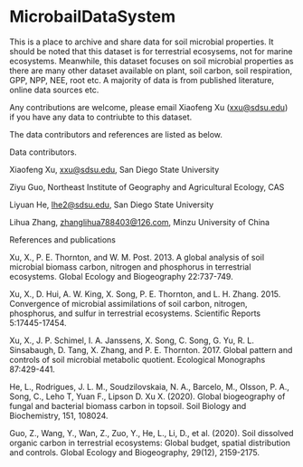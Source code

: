 # MicrobailDataSystem
This is a place to archive and share data for soil microbial properties. It should be noted that this dataset is for terrestrial ecosysems, not for marine ecosystems. Meanwhile, this dataset focuses on soil microbial properties as there are many other dataset available on plant, soil carbon, soil respiration, GPP, NPP, NEE, root etc. A majority of data is from published literature, online data sources etc.

Any contributions are welcome, please email Xiaofeng Xu (xxu@sdsu.edu) if you have any data to contriubte to this dataset.

The data contributors and references are listed as below.

Data contributors.

Xiaofeng Xu, xxu@sdsu.edu, San Diego State University

Ziyu Guo, Northeast Institute of Geography and Agricultural Ecology, CAS

Liyuan He, lhe2@sdsu.edu, San Diego State University

Lihua Zhang, zhanglihua788403@126.com, Minzu University of China


References and publications

Xu, X., P. E. Thornton, and W. M. Post. 2013. A global analysis of soil microbial biomass carbon, nitrogen and phosphorus in terrestrial ecosystems. Global Ecology and Biogeography 22:737-749.

Xu, X., D. Hui, A. W. King, X. Song, P. E. Thornton, and L. H. Zhang. 2015. Convergence of microbial assimilations of soil carbon, nitrogen, phosphorus, and sulfur in terrestrial ecosystems. Scientific Reports 5:17445-17454.

Xu, X., J. P. Schimel, I. A. Janssens, X. Song, C. Song, G. Yu, R. L. Sinsabaugh, D. Tang, X. Zhang, and P. E. Thornton. 2017. Global pattern and controls of soil microbial metabolic quotient. Ecological Monographs 87:429-441.

He, L., Rodrigues, J. L. M., Soudzilovskaia, N. A., Barcelo, M., Olsson, P. A., Song, C., Leho T, Yuan F., Lipson D. Xu X. (2020). Global biogeography of fungal and bacterial biomass carbon in topsoil. Soil Biology and Biochemistry, 151, 108024. 

Guo, Z., Wang, Y., Wan, Z., Zuo, Y., He, L., Li, D., et al. (2020). Soil dissolved organic carbon in terrestrial ecosystems: Global budget, spatial distribution and controls. Global Ecology and Biogeography, 29(12), 2159-2175.



